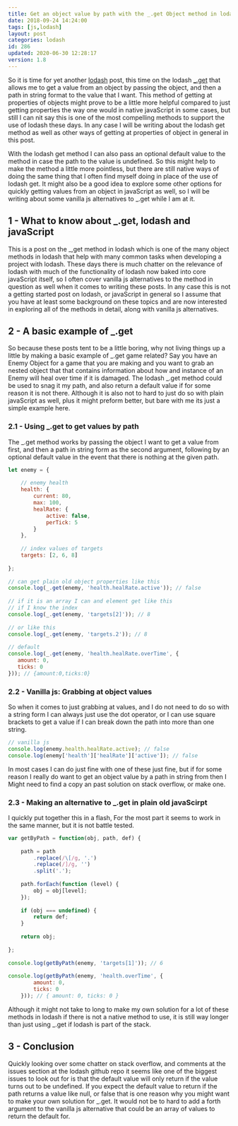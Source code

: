 ```yaml
---
title: Get an object value by path with the _.get Object method in lodash
date: 2018-09-24 14:24:00
tags: [js,lodash]
layout: post
categories: lodash
id: 286
updated: 2020-06-30 12:28:17
version: 1.8
---
```


So it is time for yet another [lodash](https://lodash.com/) post, this time on the lodash [\_.get](https://lodash.com/docs/4.17.10#get) that allows me to get a value from an object by passing the object, and then a path in string format to the value that I want. This method of getting at properties of objects might prove to be a little more helpful compared to just getting properties the way one would in native javaScript in some cases, but still I can nit say this is one of the most compelling methods to support the use of lodash these days. In any case I will be writing about the lodash get method as well as other ways of getting at properties of object in general in this post.

With the lodash get method I can also pass an optional default value to the method in case the path to the value is undefined. So this might help to make the method a little more pointless, but there are still native ways of doing the same thing that I often find myself doing in place of the use of lodash get. It might also be a good idea to explore some other options for quickly getting values from an object in javaScript as well, so I will be writing about some vanilla js alternatives to \_.get while I am at it.

<!-- more -->

## 1 - What to know about \_.get, lodash and javaScript

This is a post on the \_,get method in lodash which is one of the many object methods in lodash that help with many common tasks when developing a project with lodash. These days there is much chatter on the relevance of lodash with much of the functionality of lodash now baked into core javaScript itself, so I often cover vanilla js alternatives to the method in question as well when it comes to writing these posts. In any case this is not a getting started post on lodash, or javaScript in general so I assume that you have at least some background on these topics and are now interested in exploring all of the methods in detail, along with vanilla js alternatives.

## 2 - A basic example of \_.get 

So because these posts tent to be a little boring, why not living things up a little by making a basic example of \_.get game related? Say you have an Enemy Object for a game that you are making and you want to grab an nested object that that contains information about how and instance of an Enemy will heal over time if it is damaged. The lodash \_.get method could be used to snag it my path, and also return a default value if for some reason it is not there. Although it is also not to hard to just do so with plain javaScript as well, plus it might preform better, but bare with me its just a simple example here.

### 2.1 - Using \_.get to get values by path

The \_.get method works by passing the object I want to get a value from first, and then a path in string form as the second argument, following by an optional default value in the event that there is nothing at the given path.

```js
let enemy = {
 
    // enemy health
    health: {
        current: 80,
        max: 100,
        healRate: {
            active: false,
            perTick: 5
        }
    },
 
    // index values of targets
    targets: [2, 6, 8]
 
};
 
// can get plain old object properties like this
console.log(_.get(enemy, 'health.healRate.active')); // false
 
// if it is an array I can and element get like this
// if I know the index
console.log(_.get(enemy, 'targets[2]')); // 8
 
// or like this
console.log(_.get(enemy, 'targets.2')); // 8
 
// default
console.log(_.get(enemy, 'health.healRate.overTime', {
   amount: 0,
   ticks: 0
})); // {amount:0,ticks:0}
```

### 2.2 - Vanilla js: Grabbing at object values

So when it comes to just grabbing at values, and I do not need to do so with a string form I can always just use the dot operator, or I can use square brackets to get a value if I can break down the path into more than one string.

```js
// vanilla js
console.log(enemy.health.healRate.active); // false
console.log(enemy['health']['healRate']['active']); // false
```

In most cases I can do just fine with one of these just fine, but if for some reason I really do want to get an object value by a path in string from then I Might need to find a copy an past solution on stack overflow, or make one.

### 2.3 - Making an alternative to \_.get in plain old javaScirpt

I quickly put together this in a flash, For the most part it seems to work in the same manner, but it is not battle tested.

```js
var getByPath = function(obj, path, def) {
 
    path = path
        .replace(/\[/g, '.')
        .replace(/]/g, '')
        .split('.');
 
    path.forEach(function (level) {
        obj = obj[level];
    });
 
    if (obj === undefined) {
        return def;
    }
 
    return obj;
 
};
 
console.log(getByPath(enemy, 'targets[1]')); // 6
 
console.log(getByPath(enemy, 'health.overTime', {
        amount: 0,
        ticks: 0
    })); // { amount: 0, ticks: 0 }
```

Although it might not take to long to make my own solution for a lot of these methods in lodash if there is not a native method to use, it is still way longer than just using \_.get if lodash is part of the stack.

## 3 - Conclusion

Quickly looking over some chatter on stack overflow, and comments at the issues section at the lodash github repo it seems like one of the biggest issues to look out for is that the default value will only return if the value turns out to be undefined. If you expect the default value to return if the path returns a value like null, or false that is one reason why you might want to make your own solution for \_.get. It would not be to hard to add a forth argument to the vanilla js alternative that could be an array of values to return the default for.